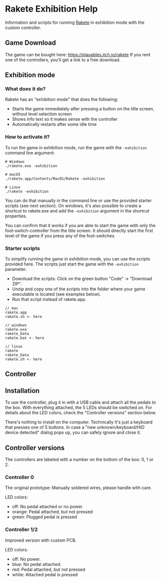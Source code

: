 # Rakete Exhibition Help

Information and scripts for running [Rakete](https://rakete.li) in exhibition mode with the custom controller.

## Game Download

The game can be bought here: https://playables.itch.io/rakete
If you rent one of the controllers, you'll get a link to a free download.

## Exhibition mode

### What does it do?

Rakete has an "exhibition mode" that does the following:

- Starts the game immediately after pressing a button on the title screen, without level selection screen
- Shows info text so it makes sense with the controller
- Automatically restarts after some idle time

### How to activate it?

To run the game in exhibition mode, run the game with the ```-exhibition``` command line argument:
```
# Windows
./rakete.exe -exhibition

# macOS
./rakete.app/Contents/MacOS/Rakete -exhibition

# Linux
./rakete -exhibition
```
You can do that manually in the command line or use the provided starter scripts (see next section). On windows, it's also possible to create a shortcut to rakete.exe and add the ```-exhibition``` argument in the shortcut properties.

You can confirm that it works if you are able to start the game with only the foot-switch-controller from the title screen. It should directly start the first level of the game if you press any of the foot-switches.


### Starter scripts

To simplify running the game in exhibition mode, you can use the scripts provided here. The scripts just start the game with the ```-exhibition``` parameter. 

- Download the scripts: Click on the green button "Code" -> "Download ZIP". 
- Unzip and copy one of the scripts into the folder where your game executable is located (see examples below).
- Run that script instead of rakete.app.


```
// mac
rakete.app
rakete.sh <- here

// windows
rakete.exe
rakete_Data
rakete.bat <- here

// linux
rakete
rakete_Data
rakete.sh <- here
```


## Controller

## Installation

To use the controller, plug it in with a USB cable and attach all the pedals to the box. With everything attached, the 5 LEDs should be switched on. For details about the LED colors, check the "Controller versions" section below.

There's nothing to install on the computer. Technically it's just a keyboard that presses one of 5 buttons. In case a "new unknown/keyboard/HID device detected" dialog pops up, you can safely ignore and close it.


## Controller versions

The controllers are labeled with a number on the bottom of the box: 0, 1 or 2.

### Controller 0

The original prototype: Manually soldered wires, please handle with care.

LED colors:
- off: No pedal attached or no power.
- orange:  Pedal attached, but not pressed
- green: Plugged pedal is pressed


### Controller 1/2

Improved version with custom PCB.

LED colors:
- off: No power.
- blue: No pedal attached.
- red: Pedal attached, but not pressed
- white: Attached pedal is pressed

